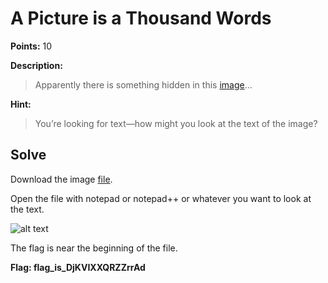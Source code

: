 # A Picture is a Thousand Words
**Points:** 10

**Description:**
>Apparently there is something hidden in this [image](https://github.com/dumblole/CTF-Writeups/blob/master/PACTF-2018/images/image.d25eefefc427.jpg)…

**Hint:**
>You’re looking for text—how might you look at the text of the image?


## Solve
Download the image [file](https://github.com/dumblole/CTF-Writeups/blob/master/PACTF-2018/images/image.d25eefefc427.jpg).

Open the file with notepad or notepad++ or whatever you want to look at the text.

![alt text](https://github.com/dumblole/CTF-Writeups/blob/master/PACTF-2018/images/ssssss.PNG)

The flag is near the beginning of the file.

**Flag: flag_is_DjKVIXXQRZZrrAd** 
